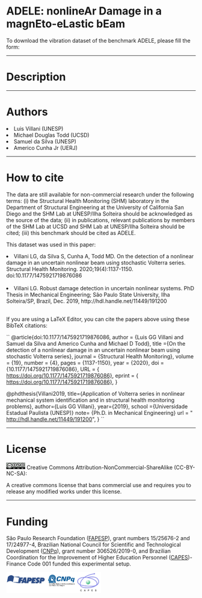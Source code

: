 # ADELE: nonlineAr Damage in a magnEto-eLastic bEam

To download the vibration dataset of the benchmark ADELE, please fill the form:


__________________________________________________________________________________________________
# Description




__________________________________________________________________________________________________
# Authors

  <li>Luis Villani (UNESP) </li>
  <li>Michael Douglas Todd (UCSD)</li>
  <li>Samuel da Silva (UNESP) </li>
  <li>Americo Cunha Jr (UERJ) </li>
  
__________________________________________________________________________________________________
# How to cite

The data are still available for non-commercial research under the following terms: (i) the Structural Health Monitoring (SHM) laboratory in the Department of Structural Engineering at the University of California San Diego and the SHM Lab at UNESP/Ilha Solteira should be acknowledged as the source of the data; (ii) in publications, relevant publications by members of the SHM Lab at UCSD and SHM Lab at UNESP/Ilha Solteira should be cited; (iii) this benchmark should be cited as ADELE.

This dataset was used in this paper:

<li>Villani LG, da Silva S, Cunha A, Todd MD. On the detection of a nonlinear damage in an uncertain nonlinear beam using stochastic Volterra series. Structural Health Monitoring. 2020;19(4):1137-1150. doi:10.1177/1475921719876086</li><br>

<li>Villani LG. Robust damage detection in uncertain nonlinear systems. PhD Thesis in Mechanical Engineering; São Paulo State University, Ilha Solteira/SP, Brazil, Dec. 2019, http://hdl.handle.net/11449/191200 </li><br>

If you are using a LaTeX Editor, you can cite the papers above using these BibTeX citations:

``
@article{doi:10.1177/1475921719876086,
author = {Luis GG Villani and Samuel da Silva and Americo Cunha and Michael D Todd},
title ={On the detection of a nonlinear damage in an uncertain nonlinear beam using stochastic Volterra series},
journal = {Structural Health Monitoring},
volume = {19},
number = {4},
pages = {1137-1150},
year = {2020},
doi = {10.1177/1475921719876086},
URL = { https://doi.org/10.1177/1475921719876086},
eprint = { https://doi.org/10.1177/1475921719876086},
}

@phdthesis{Villani2019,
  title={Application of Volterra series in nonlinear mechanical system identification and in structural health monitoring problems},
  author={Luis GG Villani},
  year={2019},
    school ={Universidade Estadual Paulista (UNESP)}
      note= {Ph.D. in Mechanical Engineering}
  url = " http://hdl.handle.net/11449/191200",
}
``
__________________________________________________________________________________________________
# License

<img src="licenca.png" width="10%">
Creative Commons Attribution-NonCommercial-ShareAlike (CC-BY-NC-SA):

A creative commons license that bans commercial use and requires you to release any modified works under this license.

__________________________________________________________________________________________________
# Funding

São Paulo Research Foundation (<a href="http://www.fapesp.br">FAPESP</a>), grant numbers 15/25676-2 and 17/24977-4, Brazilian National Council for Scientific and Technological Development (<a href="http://www.cnpq.br/">CNPq</a>), grant number 306526/2019-0, and Brazilian Coordination for the Improvement of Higher Education Personnel (<a href="https://www.gov.br">CAPES</a>)-Finance Code 001 funded this experimental setup.

<img src="sponsors.jpg " width="50%">

